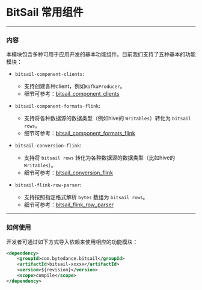 # BitSail 常用组件

-----

### 内容

本模块包含多种可用于应用开发的基本功能组件。目前我们支持了五种基本的功能模块：

- `bitsail-component-clients`:
    - 支持创建各种client，例如`KafkaProducer`。
    - 细节可参考：[bitsail_component_clients](docs/components/clients/introduction.md)


- `bitsail-component-formats-flink`:
    - 支持将各种数据源的数据类型（例如hive的 `Writables`）转化为 `bitsail rows`。
    - 细节可参考：[bitsail_component_formats_flink](docs/components/format/introduction.md)


- `bitsail-conversion-flink`:
    - 支持将 `bitsail rows` 转化为各种数据源的数据类型（比如hive的 `Writables`）。
    - 细节可参考：[bitsail_conversion_flink](docs/components/conversion/introduction.md)


- `bitsail-flink-row-parser`:
    - 支持按照指定格式解析 `bytes` 数组为 `bitsail rows`。
    - 细节可参考：[bitsail_flink_row_parser](docs/components/parser/introduction.md)

-----

### 如何使用

开发者可通过如下方式导入依赖来使用相应的功能模块：

```xml
<dependency>
    <groupId>com.bytedance.bitsail</groupId>
    <artifactId>bitsail-xxxxx</artifactId>
    <version>${revision}</version>
    <scope>compile</scope>
</dependency>
```

